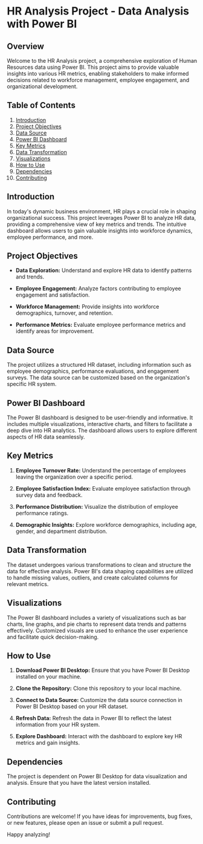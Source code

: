 # HR Analysis Project - Data Analysis with Power BI

## Overview

Welcome to the HR Analysis project, a comprehensive exploration of Human Resources data using Power BI. This project aims to provide valuable insights into various HR metrics, enabling stakeholders to make informed decisions related to workforce management, employee engagement, and organizational development.

## Table of Contents

1. [Introduction](#introduction)
2. [Project Objectives](#project-objectives)
3. [Data Source](#data-source)
4. [Power BI Dashboard](#power-bi-dashboard)
5. [Key Metrics](#key-metrics)
6. [Data Transformation](#data-transformation)
7. [Visualizations](#visualizations)
8. [How to Use](#how-to-use)
9. [Dependencies](#dependencies)
10. [Contributing](#contributing)

## Introduction

In today's dynamic business environment, HR plays a crucial role in shaping organizational success. This project leverages Power BI to analyze HR data, providing a comprehensive view of key metrics and trends. The intuitive dashboard allows users to gain valuable insights into workforce dynamics, employee performance, and more.

## Project Objectives

- **Data Exploration:** Understand and explore HR data to identify patterns and trends.
  
- **Employee Engagement:** Analyze factors contributing to employee engagement and satisfaction.

- **Workforce Management:** Provide insights into workforce demographics, turnover, and retention.

- **Performance Metrics:** Evaluate employee performance metrics and identify areas for improvement.

## Data Source

The project utilizes a structured HR dataset, including information such as employee demographics, performance evaluations, and engagement surveys. The data source can be customized based on the organization's specific HR system.

## Power BI Dashboard

The Power BI dashboard is designed to be user-friendly and informative. It includes multiple visualizations, interactive charts, and filters to facilitate a deep dive into HR analytics. The dashboard allows users to explore different aspects of HR data seamlessly.

## Key Metrics

1. **Employee Turnover Rate:** Understand the percentage of employees leaving the organization over a specific period.

2. **Employee Satisfaction Index:** Evaluate employee satisfaction through survey data and feedback.

3. **Performance Distribution:** Visualize the distribution of employee performance ratings.

4. **Demographic Insights:** Explore workforce demographics, including age, gender, and department distribution.

## Data Transformation

The dataset undergoes various transformations to clean and structure the data for effective analysis. Power BI's data shaping capabilities are utilized to handle missing values, outliers, and create calculated columns for relevant metrics.

## Visualizations

The Power BI dashboard includes a variety of visualizations such as bar charts, line graphs, and pie charts to represent data trends and patterns effectively. Customized visuals are used to enhance the user experience and facilitate quick decision-making.

## How to Use

1. **Download Power BI Desktop:** Ensure that you have Power BI Desktop installed on your machine.

2. **Clone the Repository:** Clone this repository to your local machine.

3. **Connect to Data Source:** Customize the data source connection in Power BI Desktop based on your HR dataset.

4. **Refresh Data:** Refresh the data in Power BI to reflect the latest information from your HR system.

5. **Explore Dashboard:** Interact with the dashboard to explore key HR metrics and gain insights.

## Dependencies

The project is dependent on Power BI Desktop for data visualization and analysis. Ensure that you have the latest version installed.

## Contributing

Contributions are welcome! If you have ideas for improvements, bug fixes, or new features, please open an issue or submit a pull request.

Happy analyzing!
